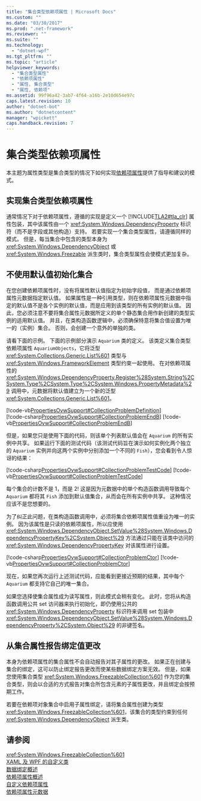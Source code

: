 ```yaml
---
title: "集合类型依赖项属性 | Microsoft Docs"
ms.custom: ""
ms.date: "03/30/2017"
ms.prod: ".net-framework"
ms.reviewer: ""
ms.suite: ""
ms.technology: 
  - "dotnet-wpf"
ms.tgt_pltfrm: ""
ms.topic: "article"
helpviewer_keywords: 
  - "集合类型属性"
  - "依赖项属性"
  - "属性, 集合类型"
  - "属性, 依赖项"
ms.assetid: 99f96a42-3ab7-4f64-a16b-2e10d654e97c
caps.latest.revision: 10
author: "dotnet-bot"
ms.author: "dotnetcontent"
manager: "wpickett"
caps.handback.revision: 7
---
```

# 集合类型依赖项属性
本主题为属性类型是集合类型的情况下如何实现[依赖项属性](GTMT)提供了指导和建议的模式。  
  
   
  
<a name="implementing"></a>   
## 实现集合类型依赖项属性  
 通常情况下对于依赖项属性，遵循的实现是定义一个 [!INCLUDE[TLA2#tla_clr](../../../../includes/tla2sharptla-clr-md.md)] 属性包装，其中该属性由一个 <xref:System.Windows.DependencyProperty> 标识符（而不是字段或其他构造）支持。  若要实现一个集合类型属性，请遵循同样的模式。  但是，每当集合中包含的类型本身为 <xref:System.Windows.DependencyObject> 或 <xref:System.Windows.Freezable> 派生类时，集合类型属性会使模式更加复杂。  
  
<a name="initializing"></a>   
## 不使用默认值初始化集合  
 在您创建依赖项属性时，没有将属性默认值指定为初始字段值，  而是通过依赖项属性元数据指定默认值。  如果属性是一种引用类型，则在依赖项属性元数据中指定的默认值不是各个实例的默认值，而是应用到该类型的所有实例的默认值。  因此，您必须注意不要将集合属性元数据所定义的单个静态集合用作新创建的类型实例的适用默认值。  并且，在类构造函数逻辑中，必须确保特意将集合值设置为唯一的（实例）集合。  否则，会创建一个意外的单独的类。  
  
 请看下面的示例。  下面的示例部分演示 `Aquarium` 类的定义。  该类定义集合类型依赖项属性 `AquariumObjects`，它将泛型 <xref:System.Collections.Generic.List%601> 类型与 <xref:System.Windows.FrameworkElement> 类型约束一起使用。  在对依赖项属性的 <xref:System.Windows.DependencyProperty.Register%28System.String%2CSystem.Type%2CSystem.Type%2CSystem.Windows.PropertyMetadata%29> 调用中，元数据将默认值建立为一个新的泛型 <xref:System.Collections.Generic.List%601>。  
  
 <!-- TODO: review snippet reference [!code-csharp[PropertiesOvwSupport#CollectionProblemDefinition](../../../../samples/snippets/csharp/VS_Snippets_Wpf/PropertiesOvwSupport/CSharp/page4.xaml.cs#collectionproblemdefinition)]  -->
 [!code-vb[PropertiesOvwSupport#CollectionProblemDefinition](../../../../samples/snippets/visualbasic/VS_Snippets_Wpf/PropertiesOvwSupport/visualbasic/page4.xaml.vb#collectionproblemdefinition)]  
[!code-csharp[PropertiesOvwSupport#CollectionProblemEndB](../../../../samples/snippets/csharp/VS_Snippets_Wpf/PropertiesOvwSupport/CSharp/page4.xaml.cs#collectionproblemendb)]
[!code-vb[PropertiesOvwSupport#CollectionProblemEndB](../../../../samples/snippets/visualbasic/VS_Snippets_Wpf/PropertiesOvwSupport/visualbasic/page4.xaml.vb#collectionproblemendb)]  
  
 但是，如果您只是使用下面的代码，则该单个列表默认值会在 `Aquarium` 的所有实例中共享。  如果运行下面的测试代码（该测试代码旨在演示如何实例化两个独立的 `Aquarium` 实例并向这两个实例中分别添加一个不同的 `Fish`），您会看到令人惊讶的结果：  
  
 [!code-csharp[PropertiesOvwSupport#CollectionProblemTestCode](../../../../samples/snippets/csharp/VS_Snippets_Wpf/PropertiesOvwSupport/CSharp/page4.xaml.cs#collectionproblemtestcode)]
 [!code-vb[PropertiesOvwSupport#CollectionProblemTestCode](../../../../samples/snippets/visualbasic/VS_Snippets_Wpf/PropertiesOvwSupport/visualbasic/page4.xaml.vb#collectionproblemtestcode)]  
  
 每个集合的计数不是 1，而是 2\!  这是因为元数据中的单个构造函数调用导致每个 `Aquarium` 都将其 `Fish` 添加到默认值集合，从而会在所有实例中共享。  这种情况应该不是您想要的。  
  
 为了纠正此问题，在类构造函数调用中，必须将集合依赖项属性值重设为唯一的实例。  因为该属性是只读的依赖项属性，所以应使用 <xref:System.Windows.DependencyObject.SetValue%28System.Windows.DependencyPropertyKey%2CSystem.Object%29> 方法通过只能在该类中访问的 <xref:System.Windows.DependencyPropertyKey> 对该属性进行设置。  
  
 [!code-csharp[PropertiesOvwSupport#CollectionProblemCtor](../../../../samples/snippets/csharp/VS_Snippets_Wpf/PropertiesOvwSupport/CSharp/page4.xaml.cs#collectionproblemctor)]
 [!code-vb[PropertiesOvwSupport#CollectionProblemCtor](../../../../samples/snippets/visualbasic/VS_Snippets_Wpf/PropertiesOvwSupport/visualbasic/page4.xaml.vb#collectionproblemctor)]  
  
 现在，如果您再次运行上述测试代码，应能看到更接近预期的结果，其中每个 `Aquarium` 都支持它自己的唯一集合。  
  
 如果您选择使集合属性成为读写属性，则此模式会稍有变化。  此时，您将从构造函数调用公共 set 访问器来执行初始化，即仍使用公共的 <xref:System.Windows.DependencyProperty> 标识符来调用 set 包装中 <xref:System.Windows.DependencyObject.SetValue%28System.Windows.DependencyProperty%2CSystem.Object%29> 的非键签名。  
  
## 从集合属性报告绑定值更改  
 本身为依赖项属性的集合属性不会自动报告对其子属性的更改。  如果正在创建与集合的绑定，这可以防止绑定报告更改而使某些数据绑定方案无效。  但是，如果您使用集合类型 <xref:System.Windows.FreezableCollection%601> 作为您的集合类型，则会以合适的方式报告对集合所包含元素的子属性更改，并且绑定会按预期工作。  
  
 若要在依赖项对象集合中启用子属性绑定，请将集合属性创建为类型 <xref:System.Windows.FreezableCollection%601>，该集合的类型约束到任何 <xref:System.Windows.DependencyObject> 派生类。  
  
## 请参阅  
 <xref:System.Windows.FreezableCollection%601>   
 [XAML 及 WPF 的自定义类](../../../../docs/framework/wpf/advanced/xaml-and-custom-classes-for-wpf.md)   
 [数据绑定概述](../../../../docs/framework/wpf/data/data-binding-overview.md)   
 [依赖项属性概述](../../../../docs/framework/wpf/advanced/dependency-properties-overview.md)   
 [自定义依赖项属性](../../../../docs/framework/wpf/advanced/custom-dependency-properties.md)   
 [依赖项属性元数据](../../../../docs/framework/wpf/advanced/dependency-property-metadata.md)